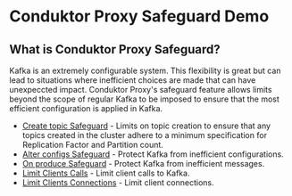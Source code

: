 # Conduktor Proxy Safeguard Demo

## What is Conduktor Proxy Safeguard?

Kafka is an extremely configurable system. This flexibility is great but can lead to situations where inefficient choices are made that can have unexpeccted impact. Conduktor Proxy's safeguard feature allows limits beyond the scope of regular Kafka to be imposed to ensure that the most efficient configuration is applied in Kafka. 

* [Create topic Safeguard](createTopic/Readme.md) - Limits on topic creation to ensure that any topics created in the cluster adhere to a minimum specification for Replication Factor and Partition count.
* [Alter configs Safeguard](alterConfigs/Readme.md) - Protect Kafka from inefficient configurations.
* [On produce Safeguard](onProduce/Readme.md) - Protect Kafka from inefficient messages.
* [Limit Clients Calls](limitClient/Readme.md) - Limit client calls to Kafka.
* [Limit Clients Connections](limitConnect/Readme.md) - Limit client connections.